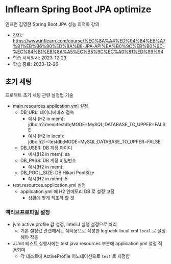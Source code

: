 # Inflearn Spring Boot JPA optimize
인프런 김영한 Spring Boot JPA 성능 최적화 강의
* 강좌: https://www.inflearn.com/course/%EC%8A%A4%ED%94%84%EB%A7%81%EB%B6%80%ED%8A%B8-JPA-API%EA%B0%9C%EB%B0%9C-%EC%84%B1%EB%8A%A5%EC%B5%9C%EC%A0%81%ED%99%94
* 학습 시작일시: 2023-12-23
* 학습 종료: 2023-12-26


## 초기 세팅
프로젝트 초기 세팅 관련 설정법 기술
* main.resources.application.yml 설정
    * DB_URL: 데이터에비스 접속
        * 예시 (H2 in mem): jdbc:h2:mem:testdb;MODE=MySQL;DATABASE_TO_UPPER=FALSE
        * 예시 (H2 in local): jdbc:h2:~:testdb;MODE=MySQL;DATABASE_TO_UPPER=FALSE
    * DB_USER: DB 계정 아이디
        * 예시(H2 in mem): sa
    * DB_PASS: DB 계정 비밀번호
        * 예시(H2 in mem): 
    * DB_POOL_SIZE: DB Hikari PoolSize
        * 예시(H2 in mem): 5
* test.resources.application.yml 설정
    * application.yml 에 H2 인메모리 DB 로 설정 고정
        * 상황에 맞게 직조작 할 것

### 액티브프로파일 설정
* jvm active profile 값 설정, IntelliJ 실행 설정으로 처리
    * 기본 설정값 관련해서는 예시용으로 작성한 logback-local.xml `local` 로 설정해야 작동
* JUnit 테스트 실행시에는 test.java.resources 부분에 application.yml 설정 적용되며
    * 각 테스트에 ActiveProfile 어노테이션으로 `test` 로 지정함
